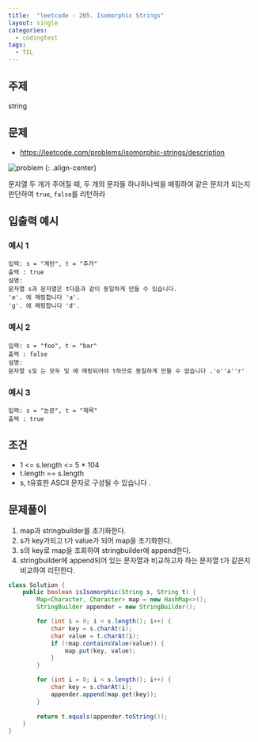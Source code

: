 ```yaml
---
title:  "leetcode - 205. Isomorphic Strings"
layout: single
categories:
  - codingtest
tags:
  - TIL
---
```


## 주제
string

## 문제
- https://leetcode.com/problems/isomorphic-strings/description

![problem](https://github.com/user-attachments/assets/bc1e9922-e21e-47ef-b5da-093611099635)
{: .align-center}

문자열 두 개가 주어질 때, 두 개의 문자들 하나하나씩을 매핑하여 같은 문자가 되는지 판단하여 `true`, `false`를 리턴하라


## 입출력 예시
### 예시 1
```
입력: s = "계란", t = "추가"
출력 : true
설명:
문자열 s과 문자열은 t다음과 같이 동일하게 만들 수 있습니다.
'e'. 에 매핑합니다 'a'.
'g'. 에 매핑합니다 'd'.
```

### 예시 2
```
입력: s = "foo", t = "bar"
출력 : false
설명:
문자열 s및 는 모두 및 에 매핑되어야 t하므로 동일하게 만들 수 없습니다 .'o''a''r'
```

### 예시 3
```
입력: s = "논문", t = "제목"
출력 : true
```

## 조건
- 1 <= s.length <= 5 * 104
- t.length == s.length
- s, t유효한 ASCII 문자로 구성될 수 있습니다 .


## 문제풀이
1. map과 stringbuilder를 초기화한다.
2. s가 key가되고 t가 value가 되어 map을 초기화한다.
3. s의 key로 map을 조회하여 stringbuilder에 append한다.
4. stringbuilder에 append되어 있는 문자열과 비교하고자 하는 문자열 t가 같은지 비교하여 리턴한다.

```java
class Solution {
    public boolean isIsomorphic(String s, String t) {
        Map<Character, Character> map = new HashMap<>();
        StringBuilder appender = new StringBuilder();

        for (int i = 0; i < s.length(); i++) {
            char key = s.charAt(i);
            char value = t.charAt(i);
            if (!map.containsValue(value)) {
                map.put(key, value);
            }
        }

        for (int i = 0; i < s.length(); i++) {
            char key = s.charAt(i);
            appender.append(map.get(key));
        }
        
        return t.equals(appender.toString());
    }
}
```